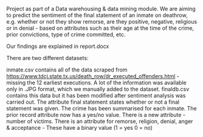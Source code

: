 Project as part of a Data warehousing & data mining module.
We are aiming to predict the sentiment of the final statement of an inmate on deathrow, e.g. whether or not they show remorse, are they positive, negative, religious or in denial - based on attributes such as their age at the time of the crime, prior convictions, type of crime committed, etc.

Our findings are explained in report.docx

There are two different datasets:

inmate.csv contains all of the data scraped from https://www.tdcj.state.tx.us/death_row/dr_executed_offenders.html - missing the 12 earliest executions. A lot of the information was available only in .JPG format, which we manually added to the dataset.
finaldb.csv contains this data but it has been modified after sentiment analysis was carried out. The attribute final statement states whether or not a final statement was given. The crime has been summarised for each inmate. The prior record attribute now has a yes/no value. There is a new attribute - number of victims. There is an attribute for remorse, religion, denial, anger & acceptance - These have a binary value (1 = yes 0 = no)
